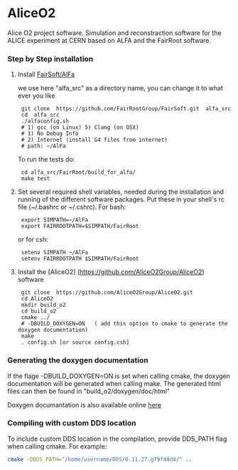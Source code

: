 AliceO2
=======

Alice O2 project software. Simulation and reconstraction software for the ALICE experiment at CERN based on ALFA and the FairRoot software.

### Step by Step installation

1. Install [FairSoft/AlFa](https://github.com/FairRootGroup/FairSoft/tree/dev)

    we use here "alfa_src" as a directory name, you can change it to what ever you like

        git clone  https://github.com/FairRootGroup/FairSoft.git  alfa_src
        cd  alfa_src
        ./alfaconfig.sh
        # 1) gcc (on Linux) 5) Clang (on OSX)
        # 1) No Debug Info
        # 2) Internet (install G4 files from internet)
        # path: ~/AlFa

    To run the tests do:

        cd alfa_src/FairRoot/build_for_alfa/
        make test

2. Set several required shell variables, needed during the installation and running of the
   different software packages. Put these in your shell's rc file (~/.bashrc or ~/.cshrc).
   For bash:

        export SIMPATH=~/AlFa
        export FAIRROOTPATH=$SIMPATH/FairRoot

    or for csh:

        setenv SIMPATH ~/AlFa
        setenv FAIRROOTPATH $SIMPATH/FairRoot

3. Install the [AliceO2] (https://github.com/AliceO2Group/AliceO2) software

        git clone  https://github.com/AliceO2Group/AliceO2.git
        cd AliceO2
        mkdir build_o2
        cd build_o2
        cmake ../   
        # -DBUILD_DOXYGEN=ON   ( add this option to cmake to generate the doxygen documentation)
        make
        . config.sh [or source config.csh]

### Generating the doxygen documentation

If the flage -DBUILD_DOXYGEN=ON  is set when calling cmake, the doxygen documentation will be generated when calling make.  The generated html files can then be found in "build_o2/doxygen/doc/html"

Doxygen documantation is also available online [here](http://aliceo2group.github.io/AliceO2/)

### Compiling with custom DDS location

To include custom DDS location in the compilation, provide DDS_PATH flag when calling cmake. For example:
```bash
cmake -DDDS_PATH="/home/username/DDS/0.11.27.g79f48d4/" ..
```